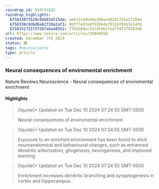 ```yaml
---
raindrop_id: 916741832
raindrop_highlights:
  675833073529c8bb83d515da: aebc2cd36e0a306ae4024172ba27358a
  6758330c9d6d6a62720a2af3: 06ff7ed7e0f518ede75316703b3e1478
  6758331731f372bfabaa9552: 7781b08ec531dfeb27eaffdf379583b6
url: https://www.nature.com/articles/35044558
created: December 7th 2024
status: 🟥
tags: #neuroscience
type: article
---
```



### Neural consequences of enviromental enrichment

Nature Reviews Neuroscience - Neural consequences of enviromental enrichment

#### Highlights

> [!quote]+ Updated on Tue Dec 10 2024 07:24:55 GMT-0500
>
> Neural consequences of enviromental enrichment

> [!quote]+ Updated on Tue Dec 10 2024 07:24:55 GMT-0500
>
> Exposure to an enriched environment has been found to elicit neuroanatomical and behavioural changes, such as enhanced dendritic arborization, gliogenesis, neurogenesis, and improved learning.

> [!quote]+ Updated on Tue Dec 10 2024 07:24:55 GMT-0500
>
> Enrichment increases dendritic branching and synaptogenesis in cortex and hippocampus.
